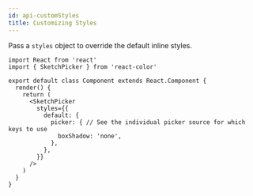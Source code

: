 ```yaml
---
id: api-customStyles
title: Customizing Styles
---
```

Pass a `styles` object to override the default inline styles.

```
import React from 'react'
import { SketchPicker } from 'react-color'

export default class Component extends React.Component {
  render() {
    return (
      <SketchPicker
        styles={{
          default: {
            picker: { // See the individual picker source for which keys to use
              boxShadow: 'none',
            },
          },
        }}
      />
    )
  }
}
```
